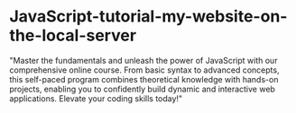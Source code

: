 # JavaScript-tutorial-my-website-on-the-local-server
"Master the fundamentals and unleash the power of JavaScript with our comprehensive online course. From basic syntax to advanced concepts, this self-paced program combines theoretical knowledge with hands-on projects, enabling you to confidently build dynamic and interactive web applications. Elevate your coding skills today!"
